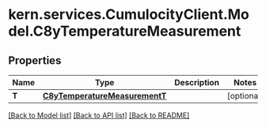 
# kern.services.CumulocityClient.Model.C8yTemperatureMeasurement

## Properties

Name | Type | Description | Notes
------------ | ------------- | ------------- | -------------
**T** | [**C8yTemperatureMeasurementT**](C8yTemperatureMeasurementT.md) |  | [optional] 

[[Back to Model list]](../README.md#documentation-for-models)
[[Back to API list]](../README.md#documentation-for-api-endpoints)
[[Back to README]](../README.md)

